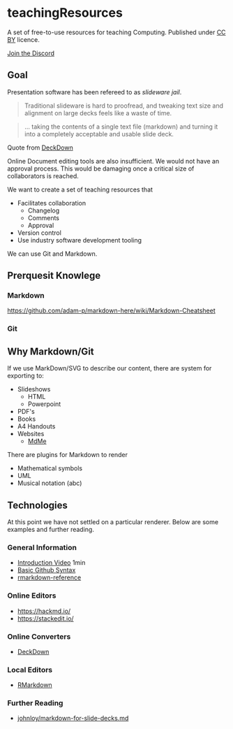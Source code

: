 teachingResources
=================

A set of free-to-use resources for teaching Computing.
Published under [CC BY](https://creativecommons.org/licenses/by/4.0) licence.

[Join the Discord](https://discord.gg/fPphfq2hmS)

Goal
----

Presentation software has been refereed to as _slideware jail_.

> Traditional slideware is hard to proofread, and tweaking text size and alignment on large decks feels like a waste of time.

> ... taking the contents of a single text file (markdown) and turning it into a completely acceptable and usable slide deck.

Quote from [DeckDown](http://deckdown.org/)

Online Document editing tools are also insufficient. We would not have an approval process. This would be damaging once a critical size of collaborators is reached.

We want to create a set of teaching resources that
* Facilitates collaboration
    * Changelog
    * Comments
    * Approval
* Version control
* Use industry software development tooling

We can use Git and Markdown.

Prerquesit Knowlege
-------------------

### Markdown

https://github.com/adam-p/markdown-here/wiki/Markdown-Cheatsheet

### Git


Why Markdown/Git
----------------

If we use MarkDown/SVG to describe our content, there are system for exporting to:
* Slideshows
    * HTML
    * Powerpoint
* PDF's
* Books
* A4 Handouts
* Websites
    * [MdMe](https://github.com/susam/mdme)

There are plugins for Markdown to render
* Mathematical symbols
* UML
* Musical notation (abc)


Technologies
------------
At this point we have not settled on a particular renderer. Below are some examples and further reading.
### General Information
* [Introduction Video](https://player.vimeo.com/video/178485416) 1min
* [Basic Github Syntax](https://help.github.com/en/github/writing-on-github/basic-writing-and-formatting-syntax)
* [rmarkdown-reference](https://rstudio.com/wp-content/uploads/2015/03/rmarkdown-reference.pdf)
### Online Editors
* https://hackmd.io/
* https://stackedit.io/
### Online Converters
* [DeckDown](http://deckdown.org/)
### Local Editors
* [RMarkdown](https://rmarkdown.rstudio.com/)
### Further Reading
* [johnloy/markdown-for-slide-decks.md](https://gist.github.com/johnloy/27dd124ad40e210e91c70dd1c24ac8c8)
